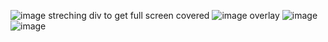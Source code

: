 ![image](https://github.com/user-attachments/assets/3c50aea0-af2c-431b-beca-83f57539c17b)
streching div to get full screen covered
![image](https://github.com/user-attachments/assets/342354d4-e6f6-4007-9f97-6c436522d523)
overlay
![image](https://github.com/user-attachments/assets/78490701-3756-4eb0-bef0-d736e40c8803)
![image](https://github.com/user-attachments/assets/50aa533f-d57b-4b26-b8a9-1eebaaca0c53)
